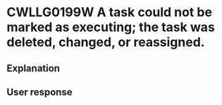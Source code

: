 # CWLLG0199W A task could not be marked as executing; the task was deleted, changed, or reassigned.

## Explanation

## User response
